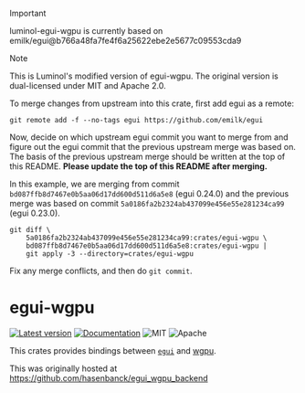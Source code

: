 > [!IMPORTANT]
> luminol-egui-wgpu is currently based on emilk/egui@b766a48fa7fe4f6a25622ebe2e5677c09553cda9

> [!NOTE]
> This is Luminol's modified version of egui-wgpu. The original version is dual-licensed under MIT and Apache 2.0.
>
> To merge changes from upstream into this crate, first add egui as a remote:
>
> ```
> git remote add -f --no-tags egui https://github.com/emilk/egui
> ```
>
> Now, decide on which upstream egui commit you want to merge from and figure out the egui commit that the previous upstream merge was based on. The basis of the previous upstream merge should be written at the top of this README. **Please update the top of this README after merging.**
>
> In this example, we are merging from commit `bd087ffb8d7467e0b5aa06d17dd600d511d6a5e8` (egui 0.24.0) and the previous merge was based on commit `5a0186fa2b2324ab437099e456e55e281234ca99` (egui 0.23.0).
>
> ```
> git diff \
>     5a0186fa2b2324ab437099e456e55e281234ca99:crates/egui-wgpu \
>     bd087ffb8d7467e0b5aa06d17dd600d511d6a5e8:crates/egui-wgpu |
>     git apply -3 --directory=crates/egui-wgpu
> ```
>
> Fix any merge conflicts, and then do `git commit`.

# egui-wgpu

[![Latest version](https://img.shields.io/crates/v/egui-wgpu.svg)](https://crates.io/crates/egui-wgpu)
[![Documentation](https://docs.rs/egui-wgpu/badge.svg)](https://docs.rs/egui-wgpu)
![MIT](https://img.shields.io/badge/license-MIT-blue.svg)
![Apache](https://img.shields.io/badge/license-Apache-blue.svg)

This crates provides bindings between [`egui`](https://github.com/emilk/egui) and [wgpu](https://crates.io/crates/wgpu).

This was originally hosted at https://github.com/hasenbanck/egui_wgpu_backend
